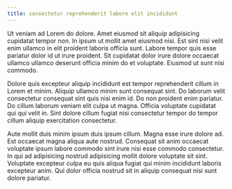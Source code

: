 ```yaml
---
title: consectetur reprehenderit labore elit incididunt
---
```


Ut veniam ad Lorem do dolore. Amet eiusmod sit aliquip adipisicing cupidatat tempor non. In ipsum ut mollit amet eiusmod nisi. Est sint nisi velit enim ullamco in elit proident laboris officia sunt. Labore tempor quis esse pariatur dolor id ut irure proident. Sit cupidatat dolor irure dolore occaecat ullamco ullamco deserunt officia minim do et voluptate. Eiusmod ut sunt nisi commodo.

Dolore quis excepteur aliquip incididunt est tempor reprehenderit cillum in Lorem et minim. Aliquip ullamco minim sunt consequat sint. Do laborum velit consectetur consequat sint quis nisi enim id. Do non proident enim pariatur. Do cillum laborum veniam elit culpa ut magna. Officia voluptate cupidatat qui qui velit in. Sint dolore cillum fugiat nisi consectetur tempor do tempor cillum aliquip exercitation consectetur.

Aute mollit duis minim ipsum duis ipsum cillum. Magna esse irure dolore ad. Est occaecat magna aliqua aute nostrud. Consequat sit anim occaecat voluptate ipsum labore commodo sint irure nisi esse commodo consectetur. In qui ad adipisicing nostrud adipisicing mollit dolore voluptate sit sint. Voluptate excepteur culpa eu quis aliqua fugiat qui minim incididunt laboris excepteur anim. Qui dolor officia nostrud sit in aliquip consequat nisi sunt dolore pariatur.